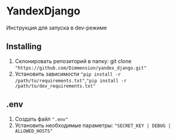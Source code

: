# YandexDjango
Инструкция для запуска в dev-режиме

## Installing
1. Склонировать репозиторий в папку: git clone ```"https://github.com/Dimmension/yandex_django.git"```
2. Установить зависимости ```"pip install -r /path/to/requirements.txt"```,```"pip install -r /path/to/dev_requirements.txt"```
## .env
1. Создать файл ```".env"```
2. Установить необходимые параметры: ```"SECRET_KEY | DEBUG | ALLOWED_HOSTS"```